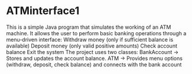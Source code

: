 # ATMinterface1
This is a simple Java program that simulates the working of an ATM machine. 
It allows the user to perform basic banking operations through a menu-driven interface:
Withdraw money (only if sufficient balance is available)
Deposit money (only valid positive amounts)
Check account balance
Exit the system
The project uses two classes:
BankAccount → Stores and updates the account balance.
ATM → Provides menu options (withdraw, deposit, check balance) and connects with the bank account
